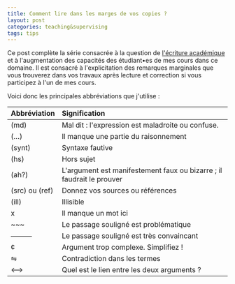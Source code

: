 ```yaml
---
title: Comment lire dans les marges de vos copies ?
layout: post
categories: teaching&supervising
tags: tips
---
```


Ce post complète la série consacrée à la question de [l'écriture académique](https://gillesbastin.github.io/teaching&supervising/2020/06/17/Ecrire-comme-un-sociologue-bis.html) et à l'augmentation des capacités des étudiant•es de mes cours dans ce domaine. Il est consacré à l'explicitation des remarques marginales que vous trouverez dans vos travaux après lecture et correction si vous participez à l'un de mes cours.

Voici donc les principales abbréviations que j'utilise :

Abbréviation | Signification
 --- | :--- 
(md) | Mal dit : l'expression est maladroite ou confuse.
(…) | Il manque une partie du raisonnement
(synt) | Syntaxe fautive
(hs) | Hors sujet
(ah?) | L'argument est manifestement faux ou bizarre ; il faudrait le prouver
(src) ou (ref) | Donnez vos sources ou références
(ill) | Illisible
x | Il manque un mot ici
\~~~ | Le passage souligné est problématique
——— | Le passage souligné est très convaincant
¢ | Argument trop complexe. Simplifiez !
⇋ | Contradiction dans les termes
⟷ | Quel est le lien entre les deux arguments ?
